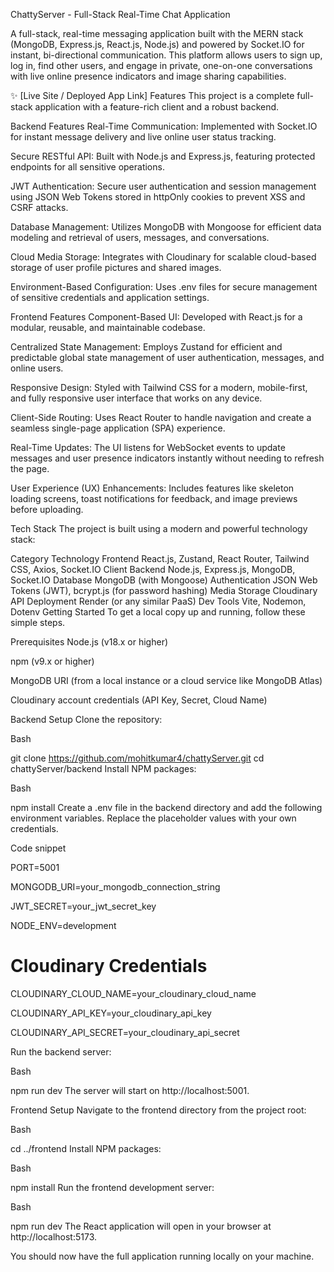 ChattyServer - Full-Stack Real-Time Chat Application


A full-stack, real-time messaging application built with the MERN stack (MongoDB, Express.js, React.js, Node.js) and powered by Socket.IO for instant, bi-directional communication. This platform allows users to sign up, log in, find other users, and engage in private, one-on-one conversations with live online presence indicators and image sharing capabilities.

✨ [Live Site / Deployed App Link]
Features
This project is a complete full-stack application with a feature-rich client and a robust backend.

Backend Features
Real-Time Communication: Implemented with Socket.IO for instant message delivery and live online user status tracking.

Secure RESTful API: Built with Node.js and Express.js, featuring protected endpoints for all sensitive operations.

JWT Authentication: Secure user authentication and session management using JSON Web Tokens stored in httpOnly cookies to prevent XSS and CSRF attacks.

Database Management: Utilizes MongoDB with Mongoose for efficient data modeling and retrieval of users, messages, and conversations.

Cloud Media Storage: Integrates with Cloudinary for scalable cloud-based storage of user profile pictures and shared images.

Environment-Based Configuration: Uses .env files for secure management of sensitive credentials and application settings.

Frontend Features
Component-Based UI: Developed with React.js for a modular, reusable, and maintainable codebase.

Centralized State Management: Employs Zustand for efficient and predictable global state management of user authentication, messages, and online users.

Responsive Design: Styled with Tailwind CSS for a modern, mobile-first, and fully responsive user interface that works on any device.

Client-Side Routing: Uses React Router to handle navigation and create a seamless single-page application (SPA) experience.

Real-Time Updates: The UI listens for WebSocket events to update messages and user presence indicators instantly without needing to refresh the page.

User Experience (UX) Enhancements: Includes features like skeleton loading screens, toast notifications for feedback, and image previews before uploading.

Tech Stack
The project is built using a modern and powerful technology stack:

Category	Technology
Frontend	React.js, Zustand, React Router, Tailwind CSS, Axios, Socket.IO Client
Backend	Node.js, Express.js, MongoDB, Socket.IO
Database	MongoDB (with Mongoose)
Authentication	JSON Web Tokens (JWT), bcrypt.js (for password hashing)
Media Storage	Cloudinary API
Deployment	Render (or any similar PaaS)
Dev Tools	Vite, Nodemon, Dotenv
Getting Started
To get a local copy up and running, follow these simple steps.

Prerequisites
Node.js (v18.x or higher)

npm (v9.x or higher)

MongoDB URI (from a local instance or a cloud service like MongoDB Atlas)

Cloudinary account credentials (API Key, Secret, Cloud Name)

Backend Setup
Clone the repository:

Bash

git clone https://github.com/mohitkumar4/chattyServer.git
cd chattyServer/backend
Install NPM packages:

Bash

npm install
Create a .env file in the backend directory and add the following environment variables. Replace the placeholder values with your own credentials.

Code snippet

PORT=5001

MONGODB_URI=your_mongodb_connection_string

JWT_SECRET=your_jwt_secret_key

NODE_ENV=development

# Cloudinary Credentials
CLOUDINARY_CLOUD_NAME=your_cloudinary_cloud_name

CLOUDINARY_API_KEY=your_cloudinary_api_key

CLOUDINARY_API_SECRET=your_cloudinary_api_secret

Run the backend server:

Bash

npm run dev
The server will start on http://localhost:5001.


Frontend Setup
Navigate to the frontend directory from the project root:

Bash

cd ../frontend
Install NPM packages:

Bash

npm install
Run the frontend development server:

Bash

npm run dev
The React application will open in your browser at http://localhost:5173.

You should now have the full application running locally on your machine.
